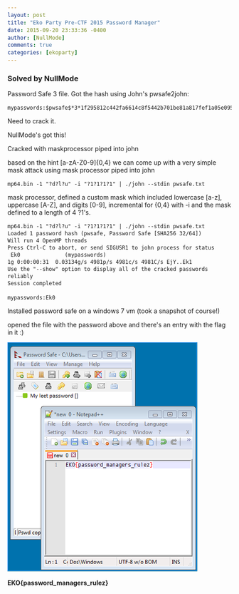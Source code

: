 ```yaml
---
layout: post
title: "Eko Party Pre-CTF 2015 Password Manager"
date: 2015-09-20 23:33:36 -0400
author: [NullMode]
comments: true
categories: [ekoparty]
---
```


### Solved by NullMode

Password Safe 3 file. Got the hash using John's pwsafe2john:

```
mypasswords:$pwsafe$*3*1f295812c442fa6614c8f5442b701be81a817fef1a05e095a420666eabc37e9b*2048*a482b17009d206b7fa3495b40e4113a296efc23bd92b68905929277bdae4a246
```

Need to crack it. 

NullMode's got this!

Cracked with maskprocessor piped into john

based on the hint [a-zA-Z0-9]{0,4} we can come up with a very simple mask attack using mask processor piped into john

```
mp64.bin -1 "?d?l?u" -i "?1?1?1?1" | ./john --stdin pwsafe.txt
```

mask processor, defined a custom mask which included lowercase [a-z], uppercase [A-Z], and digits [0-9], incremental for {0,4} with -i and the mask defined to a length of 4 ?1's.

```
mp64.bin -1 "?d?l?u" -i "?1?1?1?1" | ./john --stdin pwsafe.txt
Loaded 1 password hash (pwsafe, Password Safe [SHA256 32/64])
Will run 4 OpenMP threads
Press Ctrl-C to abort, or send SIGUSR1 to john process for status
 Ek0              (mypasswords)
1g 0:00:00:31  0.03134g/s 4981p/s 4981c/s 4981C/s EjY..Ek1
Use the "--show" option to display all of the cracked passwords reliably
Session completed

mypasswords:Ek0
```

Installed password safe on a windows 7 vm (took a snapshot of course!)

opened the file with the password above and there's an entry with the flag in it :)

![](/images/2015/ekoparty/passwordmanager/flag.png)

**EKO{password_managers_rulez}**

